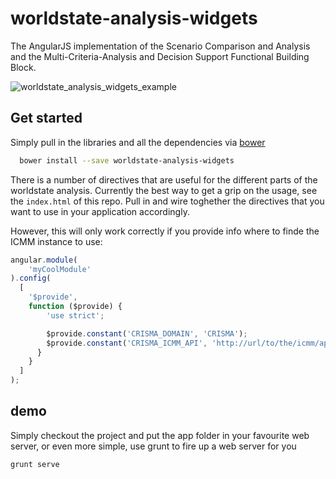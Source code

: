 worldstate-analysis-widgets
===========================

The AngularJS implementation of the Scenario Comparison and Analysis and the Multi-Criteria-Analysis and Decision Support Functional Building Block.

![worldstate_analysis_widgets_example](https://cloud.githubusercontent.com/assets/973421/4491054/3979b86c-4a34-11e4-800f-034f4612860d.png)

## Get started

Simply pull in the libraries and all the dependencies via [bower](http://bower.io/)

```sh
  bower install --save worldstate-analysis-widgets
```

There is a number of directives that are useful for the different parts of the worldstate analysis. Currently the best way to get a grip on the usage, see the <code>index.html</code> of this repo. Pull in and wire toghether the directives that you want to use in your application accordingly.


However, this will only work correctly if you provide info where to finde the ICMM instance to use:

```javascript
angular.module(
    'myCoolModule'
).config(
  [
    '$provide',
    function ($provide) {
        'use strict';

        $provide.constant('CRISMA_DOMAIN', 'CRISMA');                       // the name of the CRISMA domain to use
        $provide.constant('CRISMA_ICMM_API', 'http://url/to/the/icmm/api'); // the url to the API of the ICMM instance to use
      }
    }
  ]
);

```

## demo
Simply checkout the project and put the app folder in your favourite web server, or even more simple, use grunt to fire up a web server for you

```sh
grunt serve
```
